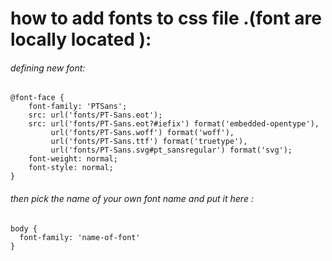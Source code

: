 # how to add fonts to css file .(font are locally located ):  
###### defining new font:  
```
@font-face {
	font-family: 'PTSans';
	src: url('fonts/PT-Sans.eot');
    src: url('fonts/PT-Sans.eot?#iefix') format('embedded-opentype'),
         url('fonts/PT-Sans.woff') format('woff'),
         url('fonts/PT-Sans.ttf') format('truetype'),
         url('fonts/PT-Sans.svg#pt_sansregular') format('svg');
	font-weight: normal;
	font-style: normal;
}

```
###### then pick the name of your own font name and put it here :  
```
body {
  font-family: 'name-of-font'
}
```
